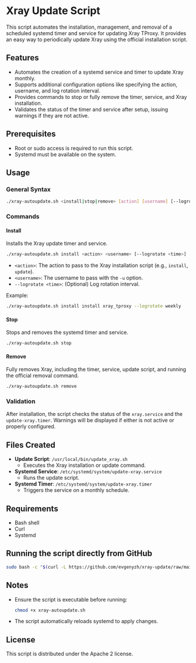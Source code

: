 # Xray Update Script

This script automates the installation, management, and removal of a scheduled systemd timer and service for updating Xray TProxy. It provides an easy way to periodically update Xray using the official installation script.

## Features

- Automates the creation of a systemd service and timer to update Xray monthly.
- Supports additional configuration options like specifying the action, username, and log rotation interval.
- Provides commands to stop or fully remove the timer, service, and Xray installation.
- Validates the status of the timer and service after setup, issuing warnings if they are not active.

## Prerequisites

- Root or sudo access is required to run this script.
- Systemd must be available on the system.

## Usage

### General Syntax
```bash
./xray-autoupdate.sh <install|stop|remove> [action] [username] [--logrotate <time>]
```

### Commands

#### Install
Installs the Xray update timer and service.

```bash
./xray-autoupdate.sh install <action> <username> [--logrotate <time>]
```

- `<action>`: The action to pass to the Xray installation script (e.g., `install`, `update`).
- `<username>`: The username to pass with the `-u` option.
- `--logrotate <time>`: (Optional) Log rotation interval.

Example:
```bash
./xray-autoupdate.sh install install xray_tproxy --logrotate weekly
```

#### Stop
Stops and removes the systemd timer and service.

```bash
./xray-autoupdate.sh stop
```

#### Remove
Fully removes Xray, including the timer, service, update script, and running the official removal command.

```bash
./xray-autoupdate.sh remove
```

### Validation
After installation, the script checks the status of the `xray.service` and the `update-xray.timer`. Warnings will be displayed if either is not active or properly configured.

## Files Created

- **Update Script**: `/usr/local/bin/update_xray.sh`
  - Executes the Xray installation or update command.
- **Systemd Service**: `/etc/systemd/system/update-xray.service`
  - Runs the update script.
- **Systemd Timer**: `/etc/systemd/system/update-xray.timer`
  - Triggers the service on a monthly schedule.

## Requirements

- Bash shell
- Curl
- Systemd

## Running the script directly from GitHub

```bash
sudo bash -c "$(curl -L https://github.com/evgenyzh/xray-update/raw/main/xray-autoupdate.sh)" @ install install xray_tproxy --logrotate 02:30:10
```

## Notes

- Ensure the script is executable before running:
  ```bash
  chmod +x xray-autoupdate.sh
  ```
- The script automatically reloads systemd to apply changes.

## License

This script is distributed under the Apache 2 license.
